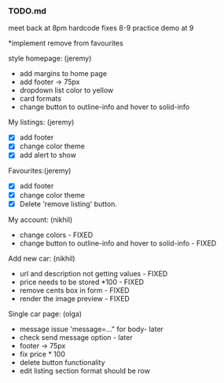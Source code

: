 ### TODO.md
meet back at 8pm
 hardcode fixes 8-9
 practice demo at 9



*implement remove from favourites

style homepage: (jeremy)
- add margins to home page
- add footer -> 75px
- dropdown list color to yellow
- card formats
- change button to outline-info and hover to solid-info

My listings: (jeremy)
- [x] add footer
- [x] change color theme
- [x] add alert to show 

Favourites:(jeremy)
- [x] add footer
- [x] change color theme
- [x] Delete 'remove listing' button.  

My account: (nikhil)
- change colors - FIXED
- change button to outline-info and hover to solid-info - FIXED

Add new car: (nikhil)
- url and description not getting values - FIXED
- price needs to be stored *100 - FIXED
- remove cents box in form - FIXED
- render the image preview - FIXED

Single car page: (olga)
- message issue 'message=..." for body- later
- check send message option - later
- footer -> 75px
- fix price * 100
- delete button functionality
- edit listing section format should be row

